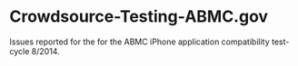 Crowdsource-Testing-ABMC.gov
============================

Issues reported for the for the ABMC iPhone application compatibility test-cycle 8/2014.
